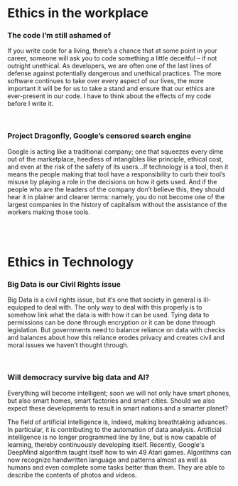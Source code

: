 # Ethics in the workplace

### The code I’m still ashamed of

If you write code for a living, there’s a chance that at some point in your career, someone will ask you to code something a little deceitful – if not outright unethical. As developers, we are often one of the last lines of defense against potentially dangerous and unethical practices. The more software continues to take over every aspect of our lives, the more important it will be for us to take a stand and ensure that our ethics are ever-present in our code. I have to think about the effects of my code before I write it.

<br>

### Project Dragonfly, Google’s censored search engine

Google is acting like a traditional company; one that squeezes every dime out of the marketplace, heedless of intangibles like principle, ethical cost, and even at the risk of the safety of its users...If technology is a tool, then it means the people making that tool have a responsibility to curb their tool’s misuse by playing a role in the decisions on how it gets used. And if the people who are the leaders of the company don’t believe this, they should hear it in plainer and clearer terms: namely, you do not become one of the largest companies in the history of capitalism without the assistance of the workers making those tools.

<br>
<br>

# Ethics in Technology

### Big Data is our Civil Rights issue

Big Data is a civil rights issue, but it’s one that society in general is ill-equipped to deal with. The only way to deal with this properly is to somehow link what the data is with how it can be used. Tying data to permissions can be done through encryption or it can be done through legislation. But governments need to balance reliance on data with checks and balances about how this reliance erodes privacy and creates civil and moral issues we haven’t thought through.

<br>

### Will democracy survive big data and AI?

Everything will become intelligent; soon we will not only have smart phones, but also smart homes, smart factories and smart cities. Should we also expect these developments to result in smart nations and a smarter planet?

The field of artificial intelligence is, indeed, making breathtaking advances. In particular, it is contributing to the automation of data analysis. Artificial intelligence is no longer programmed line by line, but is now capable of learning, thereby continuously developing itself. Recently, Google's DeepMind algorithm taught itself how to win 49 Atari games. Algorithms can now recognize handwritten language and patterns almost as well as humans and even complete some tasks better than them. They are able to describe the contents of photos and videos. 